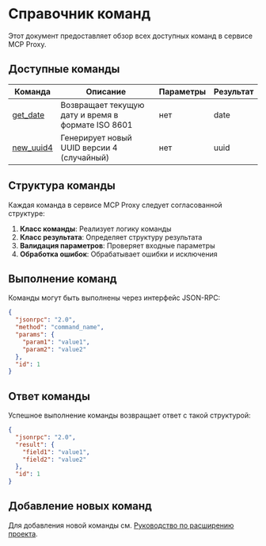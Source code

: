 # Справочник команд

Этот документ предоставляет обзор всех доступных команд в сервисе MCP Proxy.

## Доступные команды

| Команда | Описание | Параметры | Результат |
|---------|----------|-----------|-----------|
| [get_date](./get_date_command.md) | Возвращает текущую дату и время в формате ISO 8601 | нет | date |
| [new_uuid4](./new_uuid4_command.md) | Генерирует новый UUID версии 4 (случайный) | нет | uuid |

## Структура команды

Каждая команда в сервисе MCP Proxy следует согласованной структуре:

1. **Класс команды**: Реализует логику команды
2. **Класс результата**: Определяет структуру результата
3. **Валидация параметров**: Проверяет входные параметры
4. **Обработка ошибок**: Обрабатывает ошибки и исключения

## Выполнение команд

Команды могут быть выполнены через интерфейс JSON-RPC:

```json
{
  "jsonrpc": "2.0",
  "method": "command_name",
  "params": {
    "param1": "value1",
    "param2": "value2"
  },
  "id": 1
}
```

## Ответ команды

Успешное выполнение команды возвращает ответ с такой структурой:

```json
{
  "jsonrpc": "2.0",
  "result": {
    "field1": "value1",
    "field2": "value2"
  },
  "id": 1
}
```

## Добавление новых команд

Для добавления новой команды см. [Руководство по расширению проекта](../PROJECT_EXTENSION_GUIDE.md). 